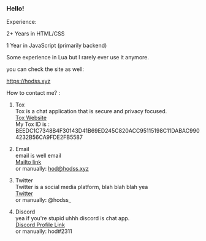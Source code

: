 ### Hello!




Experience:

2+ Years in HTML/CSS

1 Year in JavaScript (primarily backend)

Some experience in Lua but I rarely ever use it anymore.

you can check the site as well:

https://hodss.xyz

How to contact me? :

1. Tox <br>
Tox is a chat application that is secure and privacy focused. <br>
[Tox Website](https://tox.chat) <br>
My Tox ID is : BEEDC1C7348B4F30143D41B69ED245C820ACC95115198C11DABAC9904232B56CA9FDE2FB5587

2. Email <br>
email is well email<br>
[Mailto link](mailto:hod@hodss.xyz)<br>
or manually: hod@hodss.xyz

3. Twitter <br>
Twitter is a social media platform, blah blah blah yea <br>
[Twitter](https://twitter.com/hodss_) <br>
or manually: @hodss_ 

4. Discord <br>
yea if you're stupid uhhh discord is chat app.<br>
[Discord Profile Link](https://discordapp.com/users/950140983834718268) <br>
or manually: hod#2311


